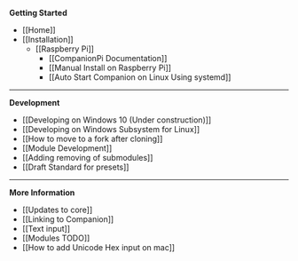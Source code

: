 **Getting Started**
* [[Home]]
* [[Installation]]
  * [[Raspberry Pi]]
    * [[CompanionPi Documentation]]
    * [[Manual Install on Raspberry Pi]]
    * [[Auto Start Companion on Linux Using systemd]]

---

**Development**
* [[Developing on Windows 10 (Under construction)]]
* [[Developing on Windows Subsystem for Linux]]
* [[How to move to a fork after cloning]]
* [[Module Development]]
* [[Adding removing of submodules]]
* [[Draft Standard for presets]]

---

**More Information**
* [[Updates to core]]
* [[Linking to Companion]]
* [[Text input]]
* [[Modules TODO]]
* [[How to add Unicode Hex input on mac]]